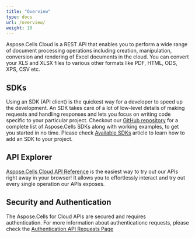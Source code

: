 ```yaml
---
title: "Overview"
type: docs
url: /overview/
weight: 10
---
```


Aspose.Cells Cloud is a REST API that enables you to perform a wide range of document processing operations including creation, manipulation, conversion and rendering of Excel documents in the cloud. You can convert your XLS and XLSX files to various other formats like PDF, HTML, ODS, XPS, CSV etc.

## **SDKs**
Using an SDK (API client) is the quickest way for a developer to speed up the development. An SDK takes care of a lot of low-level details of making requests and handling responses and lets you focus on writing code specific to your particular project. Checkout our [GitHub repository](https://github.com/aspose-cells-cloud) for a complete list of Aspose.Cells SDKs along with working examples, to get you started in no time. Please check [Available SDKs](/cells/available-sdks/) article to learn how to add an SDK to your project.

## **API Explorer**
[Aspose.Cells Cloud API Reference](https://apireference.aspose.cloud/cells/) is the easiest way to try out our APIs right away in your browser! It allows you to effortlessly interact and try out every single operation our APIs exposes.

## **Security and Authentication**
The Aspose.Cells for Cloud APIs are secured and requires authentication. For more information about authenticationc requests, please check the [Authentication API Requests Page](/total/getting-started/rest-api-overview/authenticating-api-requests/)
